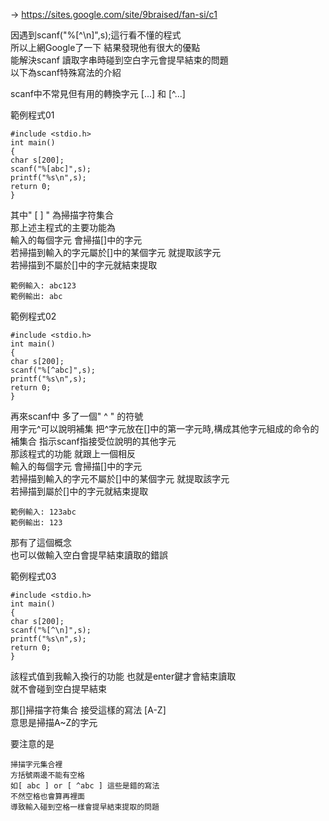 -> https://sites.google.com/site/9braised/fan-si/c1  
  
因遇到scanf("%[^\n]",s);這行看不懂的程式  
所以上網Google了一下 結果發現他有很大的優點  
能解決scanf 讀取字串時碰到空白字元會提早結束的問題  
以下為scanf特殊寫法的介紹  
  
scanf中不常見但有用的轉換字元 [...] 和 [^...]  
  
範例程式01  
```
#include <stdio.h>
int main()
{
char s[200];
scanf("%[abc]",s);
printf("%s\n",s);
return 0;
}
```
其中" [ ] " 為掃描字符集合  
那上述主程式的主要功能為  
輸入的每個字元 會掃描[]中的字元  
若掃描到輸入的字元屬於[]中的某個字元 就提取該字元  
若掃描到不屬於[]中的字元就結束提取  
``` 
範例輸入: abc123  
範例輸出: abc  
```
範例程式02
```
#include <stdio.h>
int main()
{
char s[200];
scanf("%[^abc]",s);
printf("%s\n",s);
return 0;
}
```
再來scanf中 多了一個" ^ " 的符號  
用字元^可以說明補集 把^字元放在[]中的第一字元時,構成其他字元組成的命令的補集合 指示scanf指接受位說明的其他字元  
那該程式的功能 就跟上一個相反   
輸入的每個字元 會掃描[]中的字元  
若掃描到輸入的字元不屬於[]中的某個字元 就提取該字元  
若掃描到屬於[]中的字元就結束提取  
```
範例輸入: 123abc
範例輸出: 123
```
那有了這個概念  
也可以做輸入空白會提早結束讀取的錯誤  
   
範例程式03
```
#include <stdio.h>
int main()
{
char s[200];
scanf("%[^\n]",s);
printf("%s\n",s);
return 0;
}
```
該程式值到我輸入換行的功能 也就是enter鍵才會結束讀取  
就不會碰到空白提早結束  
  
那[]掃描字符集合 接受這樣的寫法 [A-Z]  
意思是掃描A~Z的字元  

要注意的是 
```
掃描字元集合裡 
方括號兩邊不能有空格 
如[ abc ] or [ ^abc ] 這些是錯的寫法
不然空格也會算再裡面 
導致輸入碰到空格一樣會提早結束提取的問題
```
